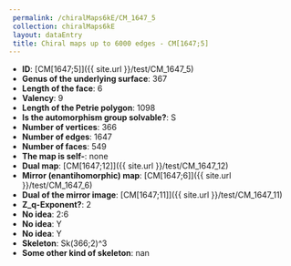 ```yaml
--- 
 permalink: /chiralMaps6kE/CM_1647_5 
 collection: chiralMaps6kE
 layout: dataEntry
 title: Chiral maps up to 6000 edges - CM[1647;5]
---
```


- **ID**: [CM[1647;5]]({{ site.url }}/test/CM_1647_5)
- **Genus of the underlying surface**: 367
- **Length of the face**: 6
- **Valency**: 9
- **Length of the Petrie polygon**: 1098
- **Is the automorphism group solvable?**: S
- **Number of vertices**: 366
- **Number of edges**: 1647
- **Number of faces**: 549
- **The map is self-**: none
- **Dual map**: [CM[1647;12]]({{ site.url }}/test/CM_1647_12)
- **Mirror (enantihomorphic) map**: [CM[1647;6]]({{ site.url }}/test/CM_1647_6)
- **Dual of the mirror image**: [CM[1647;11]]({{ site.url }}/test/CM_1647_11)
- **Z_q-Exponent?**: 2
- **No idea**:  2:6
- **No idea**: Y
- **No idea**: Y
- **Skeleton**: Sk(366;2)^3
- **Some other kind of skeleton**: nan
